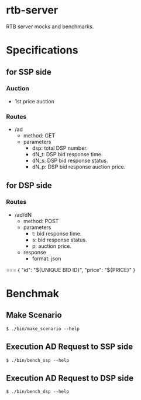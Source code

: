 rtb-server
==========

RTB server mocks and benchmarks.

# Specifications
## for SSP side
### Auction
- 1st price auction

### Routes

- /ad
  - method: GET
  - parameters
      - dsp: total DSP number.
      - dN_t: DSP bid response time.
      - dN_s: DSP bid response status.
      - dN_p: DSP bid response auction price.

## for DSP side
### Routes

- /ad/dN
  - method: POST
  - parameters
      - t: bid response time.
      - s: bid response status.
      - p: auction price.
  - response
	  - format: json

===
	{
		"id": "${UNIQUE BID ID}",
		"price": "${PRICE}"
	}

# Benchmak
## Make Scenario
	$ ./bin/make_scenario --help

## Execution AD Request to SSP side
	$ ./bin/bench_ssp --help

## Execution AD Request to DSP side
	$ ./bin/bench_dsp --help
